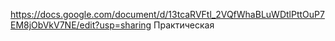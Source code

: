 https://docs.google.com/document/d/13tcaRVFtl_2VQfWhaBLuWDtlPttOuP7EM8jObVkV7NE/edit?usp=sharing Практическая
